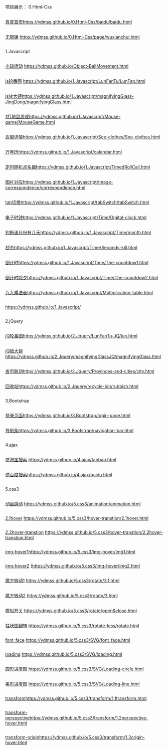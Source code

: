 项目展示：
0.Html-Css
```
```

[百度首页](https://ydmss.github.io/ydmss.github.io/0.Html-Css/baidu/baidu.html)https://ydmss.github.io/0.Html-Css/baidu/baidu.html
```
```

[无限锤](https://ydmss.github.io/0.Html-Css/page/wuxianchui.html)
https://ydmss.github.io/0.Html-Css/page/wuxianchui.html
```
```

1.Javascript
```
```

[小球运动]( https://ydmss.github.io/Object-BallMovement.html)
           https://ydmss.github.io/Object-BallMovement.html
```
```

[js轮番图](https://ydmss.github.io/1.Javascript/LunFanTu/LunFan.html)
https://ydmss.github.io/1.Javascript/LunFanTu/LunFan.html
```
```

[js放大镜](https://ydmss.github.io/1.Javascript/magnifyingGlass-JingDong/magnifyingGlass.html)https://ydmss.github.io/1.Javascript/magnifyingGlass-JingDong/magnifyingGlass.html
```
```

[1打地鼠游戏](https://ydmss.github.io/1.Javascript/Mouse-game/MouseGame.html)https://ydmss.github.io/1.Javascript/Mouse-game/MouseGame.html
```
```

[衣服详情](https://ydmss.github.io/1.Javascript/See-clothes/See-clothes.html)https://ydmss.github.io/1.Javascript/See-clothes/See-clothes.html
```
```

[万年历](https://ydmss.github.io/1.Javascript/calendar.html)https://ydmss.github.io/1.Javascript/calendar.html
```
```

[定时随机点名器](https://ydmss.github.io/1.Javascript/TimedRollCall.html)https://ydmss.github.io/1.Javascript/TimedRollCall.html
```
```
[图片对应](https://ydmss.github.io/1.Javascript/Image-correspondence/correspondence.html)https://ydmss.github.io/1.Javascript/Image-correspondence/correspondence.html
```
```
[tab切换](https://ydmss.github.io/1.Javascript/tabSwitch/tabSwitch.html)https://ydmss.github.io/1.Javascript/tabSwitch/tabSwitch.html
```
```
[电子时钟](https://ydmss.github.io/1.Javascript/Time/Digital-clock.html)https://ydmss.github.io/1.Javascript/Time/Digital-clock.html
```
```
[判断该月份有几天](https://ydmss.github.io/1.Javascript/Time/month.html)https://ydmss.github.io/1.Javascript/Time/month.html
```
```
[秒杀](https://ydmss.github.io/1.Javascript/Time/Seconds-kill.html)https://ydmss.github.io/1.Javascript/Time/Seconds-kill.html
```
```
[倒计时](https://ydmss.github.io/1.Javascript/Time/The-countdow1.html)https://ydmss.github.io/1.Javascript/Time/The-countdow1.html
```
```
[倒计时除夕](https://ydmss.github.io/1.Javascript/Time/The-countdow2.html)https://ydmss.github.io/1.Javascript/Time/The-countdow2.html
```
```
[九九乘法表](https://ydmss.github.io/1.Javascript/Multiplication-table.html)https://ydmss.github.io/1.Javascript/Multiplication-table.html
```
```
[](https://ydmss.github.io/1.Javascript/)https://ydmss.github.io/1.Javascript/
```
```

2.jQuery
```
```

[jQ轮番图](https://ydmss.github.io/2.Jquery/LunFanTu-JQ/lun.html)https://ydmss.github.io/2.Jquery/LunFanTu-JQ/lun.html
```
```

[jQ放大镜](https://ydmss.github.io/2.Jquery/magnifyingGlassJQ/magnifyingGlass.html)https://ydmss.github.io/2.Jquery/magnifyingGlassJQ/magnifyingGlass.html
```
```
[省市联动](https://ydmss.github.io/2.Jquery/Provinces-and-cities/city.html)https://ydmss.github.io/2.Jquery/Provinces-and-cities/city.html
```
```
[回收站](https://ydmss.github.io/2.Jquery/recycle-bin/rubbish.html)https://ydmss.github.io/2.Jquery/recycle-bin/rubbish.html
```
```

3.Bootstrap
```
```

[登录页面](https://ydmss.github.io/3.Bootstrap/login-page.html)https://ydmss.github.io/3.Bootstrap/login-page.html
```
```
[导航条](https://ydmss.github.io/3.Bootstrap/navigation-bar.html)https://ydmss.github.io/3.Bootstrap/navigation-bar.html
```
```
4.ajax
```
```
[仿淘宝搜索](https://ydmss.github.io/4.ajax/taobao.html)
https://ydmss.github.io/4.ajax/taobao.html
```
```
[仿百度搜索](https://ydmss.github.io/4.ajax/baidu.html)https://ydmss.github.io/4.ajax/baidu.html
```
```
5.css3
```
```
[动画跳动](https://ydmss.github.io/5.css3/animation/animation.html)
https://ydmss.github.io/5.css3/animation/animation.html
```
```
[2.1hover](https://ydmss.github.io/5.css3/hover-transtion/2.1hover.html)
https://ydmss.github.io/5.css3/hover-transtion/2.1hover.html
```
```
[2.2hover-transtion](https://ydmss.github.io/5.css3/hover-transtion/2.2hover-transtion.html)
https://ydmss.github.io/5.css3/hover-transtion/2.2hover-transtion.html
```
```
[img-hover1](https://ydmss.github.io/5.css3/img-hover/img1.html)https://ydmss.github.io/5.css3/img-hover/img1.html

```
```
[img-hover2](https://ydmss.github.io/5.css3/img-hover/img2.html)
(https://ydmss.github.io/5.css3/img-hover/img2.html
```
```
[魔方转动1](https://ydmss.github.io/5.css3/rotate/3.1.html)
https://ydmss.github.io/5.css3/rotate/3.1.html
```
```
[魔方转动2](https://ydmss.github.io/5.css3/rotate/3.html)
https://ydmss.github.io/5.css3/rotate/3.html
```
```
[模拟开关](https://ydmss.github.io/5.css3/rotate/open&close.html)
https://ydmss.github.io/5.css3/rotate/open&close.html
```
```
[柱状图翻转](https://ydmss.github.io/5.css3/rotate-less/rotate.html)
https://ydmss.github.io/5.css3/rotate-less/rotate.html
```
```
[font_face](https://ydmss.github.io/5.css3/SVG/font_face.html)
https://ydmss.github.io/5.css3/SVG/font_face.html
```
```
[loading](https://ydmss.github.io/5.css3/SVG/loading.html)
https://ydmss.github.io/5.css3/SVG/loading.html
```
```
[圆形进度图](https://ydmss.github.io/5.css3/SVG/Loading-circle.html)
https://ydmss.github.io/5.css3/SVG/Loading-circle.html
```
```
[条形进度图](https://ydmss.github.io/5.css3/SVG/Loading-line.html)
https://ydmss.github.io/5.css3/SVG/Loading-line.html
```
```
[transform](https://ydmss.github.io/5.css3/transform/1.1transform.html)https://ydmss.github.io/5.css3/transform/1.1transform.html

```
```
[transform-perspective](https://ydmss.github.io/5.css3/transform/1.2perspective-hover.html)https://ydmss.github.io/5.css3/transform/1.2perspective-hover.html
```
```
[transform-origin](https://ydmss.github.io/5.css3/transform/1.3origin-hover.html)https://ydmss.github.io/5.css3/transform/1.3origin-hover.html
```
```